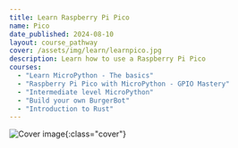```yaml
---
title: Learn Raspberry Pi Pico
name: Pico
date_published: 2024-08-10
layout: course_pathway
cover: /assets/img/learn/learnpico.jpg
description: Learn how to use a Raspberry Pi Pico
courses:
  - "Learn MicroPython - The basics"
  - "Raspberry Pi Pico with MicroPython - GPIO Mastery"
  - "Intermediate level MicroPython"
  - "Build your own BurgerBot"
  - "Introduction to Rust"
---
```


![Cover image]({{page.cover}}){:class="cover"}
